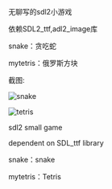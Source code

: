无聊写的sdl2小游戏

依赖SDL2_ttf,adl2_image库

snake：贪吃蛇

mytetris：俄罗斯方块

截图:

![snake](http://7xlxvl.com1.z0.glb.clouddn.com/mysoftmy_snake.png)

![tetris](http://7xlxvl.com1.z0.glb.clouddn.com/mysoftmy_tertis.png)

sdl2 small game

dependent on SDL_ttf library

snake：snake

mytetris：Tetris

